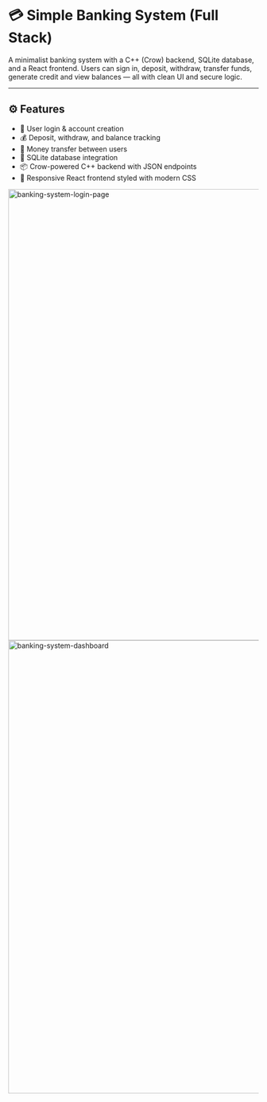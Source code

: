 # 💳 Simple Banking System (Full Stack)

A minimalist banking system with a C++ (Crow) backend, SQLite database, and a React frontend. Users can sign in, deposit, withdraw, transfer funds, generate credit  and view balances — all with clean UI and secure logic.

---

## ⚙️ Features

- 🔐 User login & account creation
- 💰 Deposit, withdraw, and balance tracking
- 🔁 Money transfer between users
- 🧮 SQLite database integration
- 📦 Crow-powered C++ backend with JSON endpoints
- 🎨 Responsive React frontend styled with modern CSS

<img width="1368" height="906" alt="banking-system-login-page" src="https://github.com/user-attachments/assets/13983ff3-c8f8-41f3-bb94-2fa0cd5a4685" />

<img width="1808" height="910" alt="banking-system-dashboard" src="https://github.com/user-attachments/assets/5d4cb4e8-bfbf-46ed-a26c-d594ccba7a8a" />

